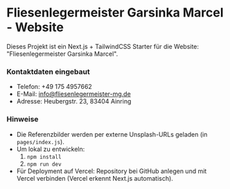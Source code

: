 # Fliesenlegermeister Garsinka Marcel - Website

Dieses Projekt ist ein Next.js + TailwindCSS Starter für die Website:
"Fliesenlegermeister Garsinka Marcel".

### Kontaktdaten eingebaut
- Telefon: +49 175 4957662
- E-Mail: info@fliesenlegermeister-mg.de
- Adresse: Heubergstr. 23, 83404 Ainring

### Hinweise
- Die Referenzbilder werden per externe Unsplash-URLs geladen (in `pages/index.js`).
- Um lokal zu entwickeln:
  1. `npm install`
  2. `npm run dev`
- Für Deployment auf Vercel: Repository bei GitHub anlegen und mit Vercel verbinden (Vercel erkennt Next.js automatisch).

